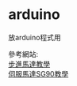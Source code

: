 # arduino
放arduino程式用

參考網站: <br>
[步進馬達教學](https://lastminuteengineers.com/28byj48-stepper-motor-arduino-tutorial/) <br>
[伺服馬達SG90教學](https://blog.jmaker.com.tw/arduino-servo-sg90/)
